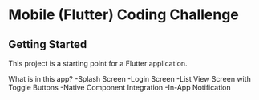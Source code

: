 # Mobile (Flutter) Coding Challenge

## Getting Started

This project is a starting point for a Flutter application.

What is in this app?
-Splash Screen 
-Login Screen
-List View Screen with Toggle Buttons
-Native Component Integration
-In-App Notification

